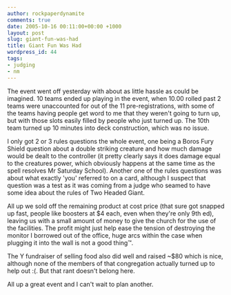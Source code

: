 ```yaml
---
author: rockpaperdynamite
comments: true
date: 2005-10-16 00:11:00+00:00 +1000
layout: post
slug: giant-fun-was-had
title: Giant Fun Was Had
wordpress_id: 44
tags:
- judging
- nm
---
```


The event went off yesterday with about as little hassle as could be imagined.  10 teams ended up playing in the event, when 10.00 rolled past 2 teams were unaccounted for out of the 11 pre-registrations, with some of the teams having people get word to me that they weren't going to turn up, but with those slots easily filled by people who just turned up. The 10th team turned up 10 minutes into deck construction, which was no issue.

I only got 2 or 3 rules questions the whole event, one being a Boros Fury Shield question about a double striking creature and how much damage would be dealt to the controller (it pretty clearly says it does damage equal to the creatures power, which obviously happens at the same time as the spell resolves Mr Saturday School). Another one of the rules questions was about what exactly 'you' referred to on a card, although I suspect that question was a test as it was coming from a judge who seamed to have some idea about the rules of Two Headed Giant.

All up we sold off the remaining product at cost price (that sure got snapped up fast, people like boosters at $4 each, even when they're only 9th ed), leaving us with a small amount of money to give the church for the use of the facilities. The profit might just help ease the tension of destroying the monitor I borrowed out of the office, huge arcs within the case when plugging it into the wall is not a good thing™.

The Y fundraiser of selling food also did well and raised ~$80 which is nice, although none of the members of that congregation actually turned up to help out :(.  But that rant doesn't belong here.

All up a great event and I can't wait to plan another.
